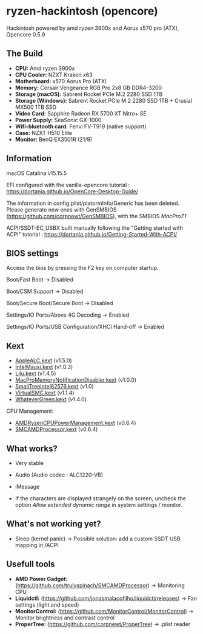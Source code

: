 # ryzen-hackintosh (opencore)
Hackintosh powered by amd ryzen 3900x and Aorus x570 pro (ATX), Opencore 0.5.9

## The Build

* **CPU:** Amd ryzen 3900x
* **CPU Cooler:** NZXT Kraken x63
* **Motherboard:** x570 Aorus Pro (ATX)
* **Memory:** Corsair Vengeance RGB Pro 2x8 GB DDR4-3200
* **Storage (macOS):** Sabrent Rocket PCIe M.2 2280 SSD 1TB
* **Storage (Windows):** Sabrent Rocket PCIe M.2 2280 SSD 1TB + Crusial MX500 1TB SSD
* **Video Card:** Sapphire Radeon RX 5700 XT Nitro+ SE
* **Power Supply:** SeaSonic GX-1000
* **Wifi-bluetooth card:** Fenvi FV-T919 (native support)
* **Case:** NZXT H510 Elite
* **Monitor:** BenQ EX3501R (21/9)

## Information

macOS Catalina v15.15.5

EFI configured with the vanilla-opencore tutorial : https://dortania.github.io/OpenCore-Desktop-Guide/

The information in config.plist/platormInfo/Generic has been deleted. Please generate new ones with GenSMBIOS (https://github.com/corpnewt/GenSMBIOS), with the SMBIOS *MacPro7.1*

ACPI/SSDT-EC_USBX built manually following the "Getting started with ACPI" tutorial : https://dortania.github.io/Getting-Started-With-ACPI/

## BIOS settings

Access the bios by pressing the F2 key on computer startup.

Boot/Fast Boot -> Disabled

Boot/CSM Support -> Disabled

Boot/Secure Boot/Secure Boot -> Disabled

Settings/IO Ports/Above 4G Decoding -> Enabled

Settings/IO Ports/USB Configuration/XHCI Hand-off -> Enabled

## Kext

* [AppleALC.kext](https://github.com/acidanthera/AppleALC/releases) (v1.5.0)
* [IntelMausi.kext](https://github.com/acidanthera/IntelMausi/releases) (v1.0.3)
* [Lilu.kext](https://github.com/acidanthera/Lilu/releases) (v1.4.5)
* [MacProMemoryNotificationDisabler.kext](https://github.com/IOIIIO/MacProMemoryNotificationDisabler/releases) (v1.0.0)
* [SmallTreeIntel82576.kext](https://github.com/khronokernel/SmallTree-I211-AT-patch/releases) (v1.0)
* [VirtualSMC.kext](https://github.com/acidanthera/VirtualSMC/releases) (v1.1.4)
* [WhateverGreen.kext](https://github.com/acidanthera/WhateverGreen/releases) (v1.4.0)

CPU Management:

* [AMDRyzenCPUPowerManagement.kext](https://github.com/trulyspinach/SMCAMDProcessor/releases) (v0.6.4)
* [SMCAMDProcessor.kext](https://github.com/trulyspinach/SMCAMDProcessor/releases) (v0.6.4)

## What works?

* Very stable
* Audio (Audio codec : ALC1220-VB)
* iMessage

* If the characters are displayed strangely on the screen, uncheck the option *Allow extended dynamic range* in system settings / monitor.

## What's not working yet?

* Sleep (kernel panic) -> Possible solution: add a custom SSDT USB mapping in /ACPI

## Usefull tools

* **AMD Power Gadget:** (https://github.com/trulyspinach/SMCAMDProcessor) -> Monitoring CPU
* **Liquidctl:** (https://github.com/jonasmalacofilho/liquidctl/releases) -> Fan settings (light and speed)
* **MonitorControl:** (https://github.com/MonitorControl/MonitorControl) -> Monitor brightness and contrast control
* **ProperTree:** (https://github.com/corpnewt/ProperTree) -> .plist reader
